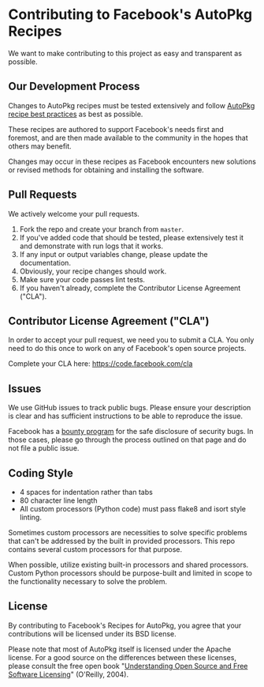 # Contributing to Facebook's AutoPkg Recipes
We want to make contributing to this project as easy and transparent as
possible.

## Our Development Process
Changes to AutoPkg recipes must be tested extensively and follow [AutoPkg recipe best practices](https://github.com/autopkg/autopkg/wiki/Recipe-Writing-Guidelines) as best as possible.

These recipes are authored to support Facebook's needs first and foremost, and are then made available to the community in the hopes that others may benefit.

Changes may occur in these recipes as Facebook encounters new solutions or revised methods for obtaining and installing the software.

## Pull Requests
We actively welcome your pull requests.

1. Fork the repo and create your branch from `master`.
2. If you've added code that should be tested, please extensively test it and demonstrate with run logs that it works.
3. If any input or output variables change, please update the documentation.
4. Obviously, your recipe changes should work.
5. Make sure your code passes lint tests.
6. If you haven't already, complete the Contributor License Agreement ("CLA").

## Contributor License Agreement ("CLA")
In order to accept your pull request, we need you to submit a CLA. You only need
to do this once to work on any of Facebook's open source projects.

Complete your CLA here: <https://code.facebook.com/cla>

## Issues
We use GitHub issues to track public bugs. Please ensure your description is
clear and has sufficient instructions to be able to reproduce the issue.

Facebook has a [bounty program](https://www.facebook.com/whitehat/) for the safe
disclosure of security bugs. In those cases, please go through the process
outlined on that page and do not file a public issue.

## Coding Style
* 4 spaces for indentation rather than tabs
* 80 character line length
* All custom processors (Python code) must pass flake8 and isort style linting.

Sometimes custom processors are necessities to solve specific problems that can't be addressed by the built in provided processors. This repo contains several custom processors for that purpose.

When possible, utilize existing built-in processors and shared processors.  Custom Python processors should be purpose-built and limited in scope to the functionality necessary to solve the problem.

## License
By contributing to Facebook's Recipes for AutoPkg, you agree that your contributions will be licensed
under its BSD license.

Please note that most of AutoPkg itself is licensed under the Apache license. For a good source on the differences between these licenses, please consult the free open book "[Understanding Open Source and Free Software Licensing](http://www.oreilly.com/openbook/osfreesoft/)" (O'Reilly, 2004).
